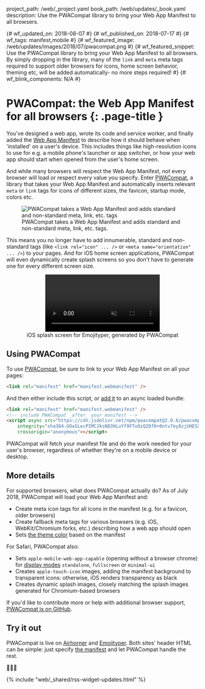 project_path: /web/_project.yaml book_path: /web/updates/_book.yaml description: Use the PWACompat library to bring your Web App Manifest to all browsers.

{# wf_updated_on: 2018-08-07 #} {# wf_published_on: 2018-07-17 #} {# wf_tags: manifest,mobile #} {# wf_featured_image: /web/updates/images/2018/07/pwacompat.png #} {# wf_featured_snippet: Use the PWACompat library to bring your Web App Manifest to all browsers. By simply dropping in the library, many of the `link` and `meta` meta tags required to support older browsers for icons, home screen behavior, theming etc, will be added automatically- no more steps required! #} {# wf_blink_components: N/A #}

# PWACompat: the Web App Manifest for all browsers {: .page-title }

<style>
  figure.figure-center {
    display: flex;
    align-items: center;
    flex-flow: column;
  }
</style>

You've designed a web app, wrote its code and service worker, and finally added the [Web App Manifest](/web/fundamentals/web-app-manifest/) to describe how it should behave when 'installed' on a user's device. This includes things like high-resolution icons to use for e.g. a mobile phone's launcher or app switcher, or how your web app should start when opened from the user's home screen.

And while many browsers will respect the Web App Manifest, not every browser will load or respect every value you specify. Enter [PWACompat](https://github.com/GoogleChromeLabs/pwacompat), a library that takes your Web App Manifest and automatically inserts relevant `meta` or `link` tags for icons of different sizes, the favicon, startup mode, colors etc.

<figure class="figure-center">
  <img src="/web/updates/images/2018/07/webmanifest.png"
       alt="PWACompat takes a Web App Manifest and adds standard and non-standard meta, link, etc. tags" />
  <figcaption>
    PWACompat takes a Web App Manifest and adds standard and non-standard meta, link, etc. tags.
  </figcaption>
</figure>

This means you no longer have to add innumerable, standard and non-standard tags (like `<link rel="icon" ... />` or `<meta name="orientation" ... />`) to your pages. And for iOS home screen applications, PWACompat will even dynamically create splash screens so you don't have to generate one for every different screen size.

<figure class="figure-center">
  <video autoplay muted loop src="/web/updates/images/2018/07/emojityper-ios.mp4"></video>
  <figcaption>iOS splash screen for Emojityper, generated by PWACompat</figcaption>
</figure>

## Using PWACompat

To use [PWACompat](https://github.com/GoogleChromeLabs/pwacompat), be sure to link to your Web App Manifest on all your pages:

```html
<link rel="manifest" href="manifest.webmanifest" />
```

And then either include this script, or [add it](https://www.npmjs.com/package/pwacompat) to an async loaded bundle:

```html
<link rel="manifest" href="manifest.webmanifest" />
<!-- include PWACompat _after_ your manifest -->
<script async src="https://cdn.jsdelivr.net/npm/pwacompat@2.0.6/pwacompat.min.js"
    integrity="sha384-GOaSLecPIMCJksN83HLuYf9FToOiQ2Df0+0ntv7ey8zjUHESXhthwvq9hXAZTifA"
    crossorigin="anonymous"></script>
```

PWACompat will fetch your manifest file and do the work needed for your user's browser, regardless of whether they're on a mobile device or desktop.

## More details

For supported browsers, what does PWACompat actually do? As of July 2018, PWACompat will load your Web App Manifest and:

* Create meta icon tags for all icons in the manifest (e.g. for a favicon, older browsers)
* Create fallback meta tags for various browsers (e.g. iOS, WebKit/Chromium forks, etc.) describing how a web app should open
* Sets [the theme color](/web/updates/2014/11/Support-for-theme-color-in-Chrome-39-for-Android) based on the manifest

For Safari, PWACompat also:

* Sets `apple-mobile-web-app-capable` (opening without a browser chrome) for [display modes](/web/fundamentals/web-app-manifest/#display) `standalone`, `fullscreen` or `minimal-ui`
* Creates `apple-touch-icon` images, adding the manifest background to transparent icons: otherwise, iOS renders transparency as black
* Creates dynamic splash images, closely matching the splash images generated for Chromium-based browsers

If you'd like to contribute more or help with additional browser support, [PWACompat is on GitHub](https://github.com/GoogleChromeLabs/pwacompat).

## Try it out

PWACompat is live on [Airhorner](https://airhorner.com) and [Emojityper](https://emojityper.com). Both sites' header HTML can be simple: just specify [the manifest](https://emojityper.com/manifest.json) and let PWACompat handle the rest.

📢🤣🎉

{% include "web/_shared/rss-widget-updates.html" %}